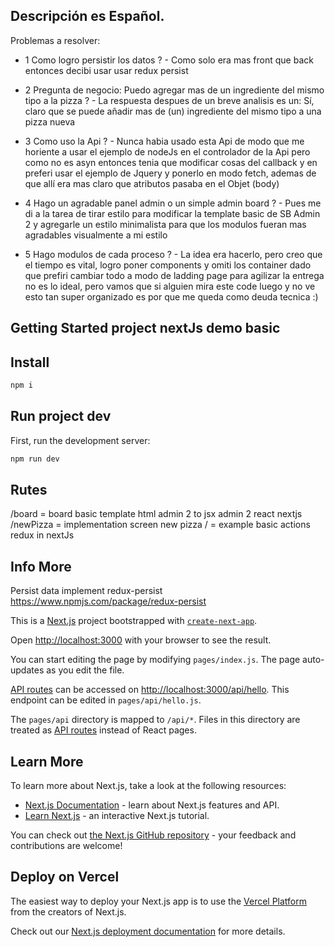 ## Descripción es Español.
Problemas a resolver:
 - 1 Como logro persistir los datos ?
        - Como solo era mas front que back entonces decibi usar usar redux persist
 
 - 2 Pregunta de negocio: Puedo agregar mas de un ingrediente del mismo tipo a la pizza ?
        - La respuesta despues de un breve analisis es un: Sí, claro que se puede añadir mas de (un) ingrediente del mismo tipo a una pizza nueva
 
 - 3 Como uso la Api ?
        - Nunca habia usado esta Api de modo que me horiente a usar el ejemplo de nodeJs en el controlador de la Api pero como no es asyn entonces tenia que modificar cosas del callback y en preferi usar el ejemplo de Jquery y ponerlo en modo fetch, ademas de que allí era mas claro que atributos pasaba en el Objet (body)
 
 - 4 Hago un agradable panel admin o un simple admin board ?
        - Pues me di a la tarea de tirar estilo para modificar la template basic de SB Admin 2 y agregarle un estilo minimalista para que los modulos fueran mas agradables visualmente a mi estilo
 
 - 5 Hago modulos de cada proceso ? 
        - La idea era hacerlo, pero creo que el tiempo es vital, logro poner components y omiti los container dado que prefiri cambiar todo a modo de ladding page para agilizar la entrega no es lo ideal, pero vamos que si alguien mira este code luego y no ve esto tan super organizado es por que me queda como deuda tecnica :) 


## Getting Started project nextJs demo basic

## Install 
```bash
npm i
```

## Run project dev
First, run the development server:
```bash
npm run dev
```

## Rutes
/board      = board basic template html admin 2 to jsx admin 2 react nextjs
/newPizza   = implementation screen new pizza
/           = example basic actions redux in nextJs

## Info More

Persist data implement
redux-persist
https://www.npmjs.com/package/redux-persist

This is a [Next.js](https://nextjs.org/) project bootstrapped with [`create-next-app`](https://github.com/vercel/next.js/tree/canary/packages/create-next-app).


Open [http://localhost:3000](http://localhost:3000) with your browser to see the result.

You can start editing the page by modifying `pages/index.js`. The page auto-updates as you edit the file.

[API routes](https://nextjs.org/docs/api-routes/introduction) can be accessed on [http://localhost:3000/api/hello](http://localhost:3000/api/hello). This endpoint can be edited in `pages/api/hello.js`.

The `pages/api` directory is mapped to `/api/*`. Files in this directory are treated as [API routes](https://nextjs.org/docs/api-routes/introduction) instead of React pages.

## Learn More

To learn more about Next.js, take a look at the following resources:

- [Next.js Documentation](https://nextjs.org/docs) - learn about Next.js features and API.
- [Learn Next.js](https://nextjs.org/learn) - an interactive Next.js tutorial.

You can check out [the Next.js GitHub repository](https://github.com/vercel/next.js/) - your feedback and contributions are welcome!

## Deploy on Vercel

The easiest way to deploy your Next.js app is to use the [Vercel Platform](https://vercel.com/new?utm_medium=default-template&filter=next.js&utm_source=create-next-app&utm_campaign=create-next-app-readme) from the creators of Next.js.

Check out our [Next.js deployment documentation](https://nextjs.org/docs/deployment) for more details.
